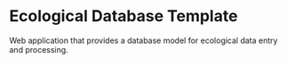 # Ecological Database Template
Web application that provides a database model for ecological data entry and processing.
